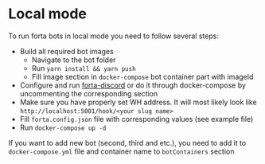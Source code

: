 # Local mode

To run forta bots in local mode you need to follow several steps:

- Build all required bot images
  - Navigate to the bot folder
  - Run `yarn install && yarn push`
  - Fill image section in `docker-compose` bot container part with imageId
- Configure and run [forta-discord](https://github.com/lidofinance/forta-discord) or do it through docker-compose by uncommenting the corresponding section
- Make sure you have properly set WH address. It will most likely look like `http://localhost:5001/hook/<your slug name>`
- Fill `forta.config.json` file with corresponding values (see example file)
- Run `docker-compose up -d`

If you want to add new bot (second, third and etc.), you need to add it to `docker-compose.yml` file and container name to `botContainers` section
